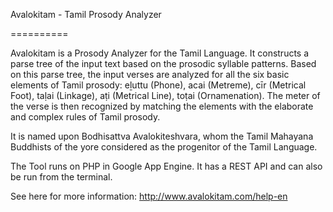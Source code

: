 Avalokitam - Tamil Prosody Analyzer

==========

Avalokitam is a Prosody Analyzer for the Tamil Language. It constructs a parse tree of the input text based on the prosodic syllable patterns. Based on this parse tree, the input verses are analyzed for all the six basic elements of Tamil prosody: eḻuttu (Phone), acai (Metreme), cīr (Metrical Foot), taḷai (Linkage), aṭi (Metrical Line), toṭai (Ornamenation). The meter of the verse is then recognized by matching the elements with the elaborate and complex rules of Tamil prosody.

It is named upon Bodhisattva Avalokiteshvara, whom the Tamil Mahayana Buddhists of the yore considered as the progenitor of the Tamil Language.

The Tool runs on PHP in Google App Engine. It has a REST API and can also be run from the terminal.

See here for more information: http://www.avalokitam.com/help-en





